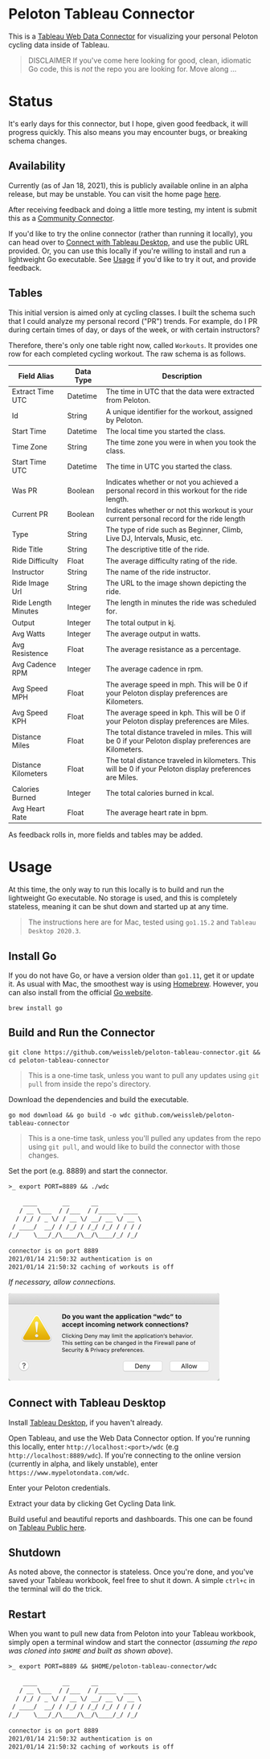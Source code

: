 # Peloton Tableau Connector
This is a [Tableau Web Data Connector](https://tableau.github.io/webdataconnector/#) for visualizing your personal Peloton cycling data inside of Tableau.

> DISCLAIMER
> If you've come here looking for good, clean, idiomatic Go code, this is _not_ the repo you are looking for.  Move along ...

# Status
It's early days for this connector, but I hope, given good feedback, it will progress quickly.  This also means you may encounter bugs, or breaking schema changes.

## Availability
Currently (as of Jan 18, 2021), this is publicly available online in an alpha release, but may be unstable.  You can visit the home page [here](https://www.mypelotondata.com).

After receiving feedback and doing a little more testing, my intent is submit this as a [Community Connector](https://tableau.github.io/webdataconnector/community/). 

If you'd like to try the online connector (rather than running it locally), you can head over to [Connect with Tableau Desktop](#connect-with-tableau-desktop), and use the public URL provided.  Or, you can use this locally if you're willing to install and run a lightweight Go executable.  See [Usage](#usage) if you'd like to try it out, and provide feedback.

## Tables
This initial version is aimed only at cycling classes.  I built the schema such that I could analyze my personal record ("PR") trends.  For example, do I PR during certain times of day, or days of the week, or with certain instructors?

Therefore, there's only one table right now, called `Workouts`.  It provides one row for each completed cycling workout.  The raw schema is as follows.

|Field Alias|Data Type|Description|
|--- |--- |--- |
|Extract Time UTC|Datetime|The time in UTC that the data were extracted from Peloton.|
|Id|String|A unique identifier for the workout, assigned by Peloton.|
|Start Time|Datetime|The local time you started the class.|
|Time Zone|String|The time zone you were in when you took the class.|
|Start Time UTC|Datetime|The time in UTC you started the class.|
|Was PR|Boolean|Indicates whether or not you achieved a personal record in this workout for the ride length.|
|Current PR|Boolean|Indicates whether or not this workout is your current personal record for the ride length|
|Type|String|The type of ride such as Beginner, Climb, Live DJ, Intervals, Music, etc.|
|Ride Title|String|The descriptive title of the ride.|
|Ride Difficulty|Float|The average difficulty rating of the ride.|
|Instructor|String|The name of the ride instructor.|
|Ride Image Url|String|The URL to the image shown depicting the ride.|
|Ride Length Minutes|Integer|The length in minutes the ride was scheduled for.|
|Output|Integer|The total output in kj.|
|Avg Watts|Integer|The average output in watts.|
|Avg Resistence|Float|The average resistance as a percentage.|
|Avg Cadence RPM|Integer|The average cadence in rpm.|
|Avg Speed MPH|Float|The average speed in mph.  This will be 0 if your Peloton display preferences are Kilometers.|
|Avg Speed KPH|Float|The average speed in kph.  This will be 0 if your Peloton display preferences are Miles.|
|Distance Miles|Float|The total distance traveled in miles.  This will be 0 if your Peloton display preferences are Kilometers.|
|Distance Kilometers|Float|The total distance traveled in kilometers.  This will be 0 if your Peloton display preferences are Miles.|
|Calories Burned|Integer|The total calories burned in kcal.|
|Avg Heart Rate|Float|The average heart rate in bpm.|

As feedback rolls in, more fields and tables may be added.

# Usage
At this time, the only way to run this locally is to build and run the lightweight Go executable.  No storage is used, and this is completely stateless, meaning it can be shut down and started up at any time.

> The instructions here are for Mac, tested using `go1.15.2` and `Tableau Desktop 2020.3`.

## Install Go
If you do not have Go, or have a version older than `go1.11`, get it or update it.  As usual with Mac, the smoothest way is using [Homebrew](https://formulae.brew.sh/formula/go).  However, you can also install from the official [Go website](https://golang.org/doc/install).

```shell script
brew install go
```

## Build and Run the Connector
```shell script
git clone https://github.com/weissleb/peloton-tableau-connector.git && cd peloton-tableau-connector
```

> This is a one-time task, unless you want to pull any updates using `git pull` from inside the repo's directory.

Download the dependencies and build the executable.

```shell script
go mod download && go build -o wdc github.com/weissleb/peloton-tableau-connector
```

> This is a one-time task, unless you'll pulled any updates from the repo using `git pull`, and would like to build the connector with those changes.

Set the port (e.g. 8889) and start the connector.

```shell script
>_ export PORT=8889 && ./wdc

    ____       __      __            
   / __ \___  / /___  / /_____  ____
  / /_/ / _ \/ / __ \/ __/ __ \/ __ \
 / ____/  __/ / /_/ / /_/ /_/ / / / /
/_/    \___/_/\____/\__/\____/_/ /_/ 

connector is on port 8889
2021/01/14 21:50:32 authentication is on
2021/01/14 21:50:32 caching of workouts is off
```

_If necessary, allow connections._

![allow](doc-images/allow-connections.png)

## Connect with Tableau Desktop
Install [Tableau Desktop](https://public.tableau.com/en-us/s/download), if you haven't already.

Open Tableau, and use the Web Data Connector option.  If you're running this locally, enter `http://localhost:<port>/wdc` (e.g `http://localhost:8889/wdc`).  If you're connecting to the online version (currently in alpha, and likely unstable), enter `https://www.mypelotondata.com/wdc`.

Enter your Peloton credentials.

Extract your data by clicking Get Cycling Data link.

Build useful and beautiful reports and dashboards.  This one can be found on [Tableau Public here](https://public.tableau.com/profile/brian.weissler#!/vizhome/PelotonPRs/PRsoverTime).

## Shutdown
As noted above, the connector is stateless.  Once you're done, and you've saved your Tableau workbook, feel free to shut it down.  A simple `ctrl+c` in the terminal will do the trick.

## Restart
When you want to pull new data from Peloton into your Tableau workbook, simply open a terminal window and start the connector (_assuming the repo was cloned into `$HOME` and built as shown above_).

```shell script
>_ export PORT=8889 && $HOME/peloton-tableau-connector/wdc 

    ____       __      __            
   / __ \___  / /___  / /_____  ____
  / /_/ / _ \/ / __ \/ __/ __ \/ __ \
 / ____/  __/ / /_/ / /_/ /_/ / / / /
/_/    \___/_/\____/\__/\____/_/ /_/ 

connector is on port 8889
2021/01/14 21:50:32 authentication is on
2021/01/14 21:50:32 caching of workouts is off
```